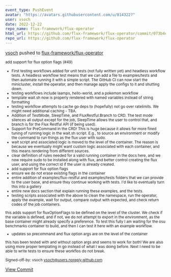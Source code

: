 ```yaml
---
event_type: PushEvent
avatar: "https://avatars.githubusercontent.com/u/814322?"
user: vsoch
date: 2022-12-22
repo_name: flux-framework/flux-operator
html_url: https://github.com/flux-framework/flux-operator/commit/073b4efe9bf02472b17fc8c891d642c1231cdcfd
repo_url: https://github.com/flux-framework/flux-operator
---
```


<a href='https://github.com/vsoch' target='_blank'>vsoch</a> pushed to <a href='https://github.com/flux-framework/flux-operator' target='_blank'>flux-framework/flux-operator</a>

<small>add support for flux option flags (#49)

* First testing workflows added for unit tests (not fully written yet) and headless workflow tests.
  A headless workflow test means that we can add a file to examples/tests and then automate
  running it with a simple script. The GitHub CI can now start the minicluster, install the operator,
  and then manage apply the configs to it and shutting down.
* testing workflows include laamps, hello-world, and a pokemon workflow
* template wait.sh now is properly rendered with named variables instead of string formatting
* testing workflow attempts to cache go deps to (hopefully) not go over ratelimits. We might need
  additional caching - TBA.
* Addition of TestMode, SleepTime, and FluxRestful.Branch to CRD. The test mode silences all
  output except for the job, SleepTime allows the user to control that, and branch is for the
  Flux Restful API (if being used).
* Support for PreCommand in the CRD! This is huge because it allows for more fined tuning of
  running logic in the wait.sh script. E.g., to source an environment or modify the command to
  run things as the flux user with sudo.
* wait script and associated logic is moved to the level of the container. The reason is because we
  eventually might want custom logic associated with each container, and this means rendering from
  different sources.
* clear definition of rules needed for a valid running container in the docs here, and we now require
  sudo to be installed along with flux, and better control creating the flux user, and using the correct
  id if the user is already created.
* add support for flux option flags
* ensure we do not erase existing flags in the container
* entire addition of examples/flux-restful and examples/tests folders that we can provide to the user base, and
  ensure they continue working with tests. I'd like to eventually turn this into a gallery
* entire new docs section that explain running these examples, and the tests.
* testing scripts associated with the above to clean the namespace, run the operator, apply the example,
   wait for output, compare output with expected, and check return codes of the job containers.

this adds support for fluxOptionFlags to be defined on the level
of the cluster. We check if the variable is defined, and if not,
we do not attempt to export in the environment, as the base container
might already specify a preference. To test this fully I am waiting
for the osu benchmarks container to build, and then I can test it
here with an example workflow.

* updates so precommand and flux option args are on the level of the container

this has been tested with and without option args and seems
to work for both! We are also using more proper templating
in go instead of what I was doing before. Next I need to be
able to write tests to ensure these workflos do not break.

Signed-off-by: vsoch <vsoch@users.noreply.github.com></small>

<a href='https://github.com/flux-framework/flux-operator/commit/073b4efe9bf02472b17fc8c891d642c1231cdcfd' target='_blank'>View Commit</a>